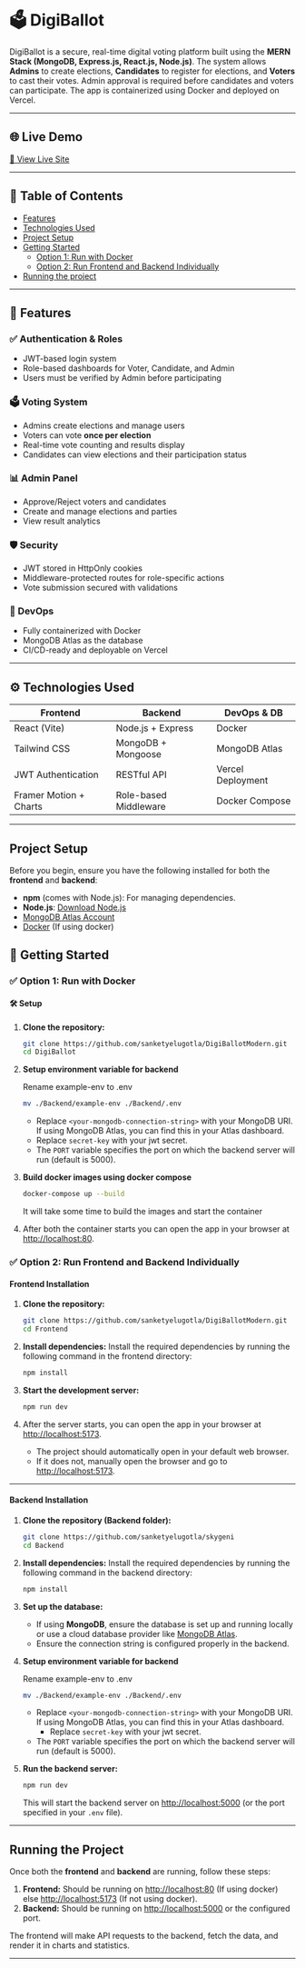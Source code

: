 # 🗳️ DigiBallot

DigiBallot is a secure, real-time digital voting platform built using the **MERN Stack (MongoDB, Express.js, React.js, Node.js)**. The system allows **Admins** to create elections, **Candidates** to register for elections, and **Voters** to cast their votes. Admin approval is required before candidates and voters can participate. The app is containerized using Docker and deployed on Vercel.

---

## 🌐 Live Demo

[🔗 View Live Site](https://digiballot-frontend.onrender.com/)

---

## 📑 Table of Contents

- [Features](#-features)
- [Technologies Used](#️-technologies-used)
- [Project Setup](#project-setup)
- [Getting Started](#-getting-started)
  - [Option 1: Run with Docker](#-option-1-run-with-docker)
  - [Option 2: Run Frontend and Backend Individually](#-option-2-run-frontend-and-backend-individually)
- [Running the project](#running-the-project)

---

## 🧠 Features

### ✅ Authentication & Roles

- JWT-based login system
- Role-based dashboards for Voter, Candidate, and Admin
- Users must be verified by Admin before participating

### 🗳️ Voting System

- Admins create elections and manage users
- Voters can vote **once per election**
- Real-time vote counting and results display
- Candidates can view elections and their participation status

### 📊 Admin Panel

- Approve/Reject voters and candidates
- Create and manage elections and parties
- View result analytics

### 🛡️ Security

- JWT stored in HttpOnly cookies
- Middleware-protected routes for role-specific actions
- Vote submission secured with validations

### 🐳 DevOps

- Fully containerized with Docker
- MongoDB Atlas as the database
- CI/CD-ready and deployable on Vercel

---

## ⚙️ Technologies Used

| Frontend                | Backend                  | DevOps & DB           |
|-------------------------|--------------------------|------------------------|
| React (Vite)            | Node.js + Express        | Docker                 |
| Tailwind CSS            | MongoDB + Mongoose       | MongoDB Atlas          |
| JWT Authentication      | RESTful API              | Vercel Deployment      |
| Framer Motion + Charts  | Role-based Middleware    | Docker Compose         |

---



## Project Setup

Before you begin, ensure you have the following installed for both the **frontend** and **backend**:

- **npm** (comes with Node.js): For managing dependencies.
- **Node.js**: [Download Node.js](https://nodejs.org/)
- [MongoDB Atlas Account](https://www.mongodb.com/atlas/database)
- [Docker](https://www.docker.com/) (If using docker)

## 🚀 Getting Started

### ✅ Option 1: Run with Docker

#### 🛠️ Setup

1. **Clone the repository:**

    ```bash
    git clone https://github.com/sanketyelugotla/DigiBallotModern.git
    cd DigiBallot
    ```

2. **Setup environment variable for backend**

    Rename example-env to .env

    ```bash
    mv ./Backend/example-env ./Backend/.env
    ```

    - Replace `<your-mongodb-connection-string>` with your MongoDB URI. If using MongoDB Atlas, you can find this in your Atlas dashboard.
    - Replace `secret-key` with your jwt secret.
    - The `PORT` variable specifies the port on which the backend server will run (default is 5000).

3. **Build docker images using docker compose**

    ```bash
    docker-compose up --build
    ```

    It will take some time to build the images and start the container

4. After both the container starts you can open the app in your browser at [http://localhost:80](http://localhost:80).

### ✅ Option 2: Run Frontend and Backend Individually

#### Frontend Installation

1. **Clone the repository:**

    ```bash
    git clone https://github.com/sanketyelugotla/DigiBallotModern.git
    cd Frontend
    ```

2. **Install dependencies:**
    Install the required dependencies by running the following command in the frontend directory:

    ```bash
    npm install
    ```

3. **Start the development server:**

    ```bash
    npm run dev
    ```

4. After the server starts, you can open the app in your browser at [http://localhost:5173](http://localhost:5173).

    - The project should automatically open in your default web browser.
    - If it does not, manually open the browser and go to [http://localhost:5173](http://localhost:5173).

---

#### Backend Installation

1. **Clone the repository (Backend folder):**

    ```bash
    git clone https://github.com/sanketyelugotla/skygeni
    cd Backend
    ```

2. **Install dependencies:**
    Install the required dependencies by running the following command in the backend directory:

    ```bash
    npm install
    ```

3. **Set up the database:**
    - If using **MongoDB**, ensure the database is set up and running locally or use a cloud database provider like [MongoDB Atlas](https://www.mongodb.com/cloud/atlas).
    - Ensure the connection string is configured properly in the backend.

4. **Setup environment variable for backend**

    Rename example-env to .env

    ```bash
    mv ./Backend/example-env ./Backend/.env
    ```

    - Replace `<your-mongodb-connection-string>` with your MongoDB URI. If using MongoDB Atlas, you can find this in your Atlas dashboard.
        - Replace `secret-key` with your jwt secret.
    - The `PORT` variable specifies the port on which the backend server will run (default is 5000).

5. **Run the backend server:**

    ```bash
    npm run dev
    ```

    This will start the backend server on [http://localhost:5000](http://localhost:5000) (or the port specified in your `.env` file).

---

## Running the Project

Once both the **frontend** and **backend** are running, follow these steps:

1. **Frontend:** Should be running on [http://localhost:80](http://localhost:80) (If using docker) else [http://localhost:5173](http://localhost:5173) (If not using docker).
2. **Backend:** Should be running on [http://localhost:5000](http://localhost:5000) or the configured port.

The frontend will make API requests to the backend, fetch the data, and render it in charts and statistics.

---
